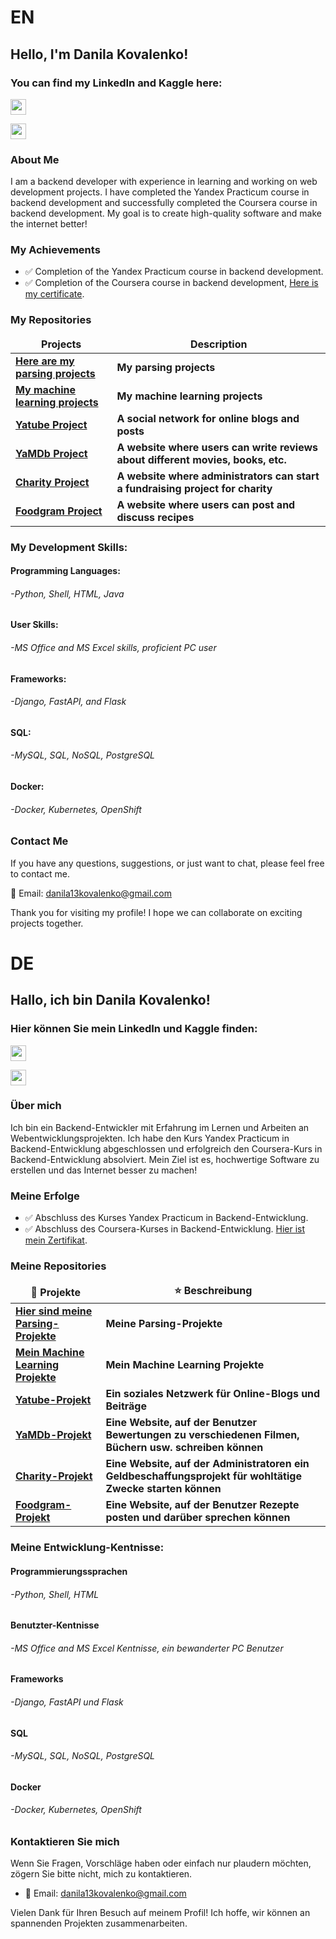 # EN
## Hello, I'm Danila Kovalenko! 
### You can find my LinkedIn and Kaggle here:

<p><a href="https://www.linkedin.com/in/kovalenko-danila-923948257/"><img src="https://img.shields.io/badge/linkedin-%230077B5.svg?&style=for-the-badge&logo=linkedin&logoColor=white" height=25></a>
<p><a href="https://www.kaggle.com/danilakovalenko/"><img src="https://img.shields.io/badge/Kaggle-Profile-blue?logo=kaggle&style=for-the-badge&logoColor=white" height=25></a>

### About Me
I am a backend developer with experience in learning and working on web development projects. I have completed the Yandex Practicum course in backend development and successfully completed the Coursera course in backend development. My goal is to create high-quality software and make the internet better!
### My Achievements
- ✅ Completion of the Yandex Practicum course in backend development.
- ✅ Completion of the Coursera course in backend development, [Here is my certificate](https://www.coursera.org/account/accomplishments/professional-cert/CQMV5WWGFETW).

<h3>My Repositories</h3>
<table width=100%>
  <thead align="center">
    <tr border: none;>
      <td><b>Projects</b></td>
      <td><b>Description</b></td>
    </tr>
  </thead>
  <tbody>
<tr>
      <td><a href="https://github.com/Daniel-Kovalenko/Parcing_Projects"><b>Here are my parsing projects</b></a></td>
      <td><b>My parsing projects</b></td>
</tr>    
<tr>
      <td><a href="https://github.com/Danila-Kovalenko/My_Machine_Learning"><b>My machine learning projects</b></a></td>
      <td><b>My machine learning projects</b></td>
</tr>
<tr>
      <td><a href="https://github.com/Daniel-Kovalenko/Yatube_Project"><b>Yatube Project</b></a></td>
      <td><b>A social network for online blogs and posts</b></td>
</tr>
<tr>
      <td><a href="https://github.com/Danila-Kovalenko/YaMDb_Project"><b>YaMDb Project</b></a></td>
      <td><b>A website where users can write reviews about different movies, books, etc.</b></td>
</tr>	  
<tr>
      <td><a href="https://github.com/Danila-Kovalenko/Charity_Site_Backend"><b>Charity Project</b></a></td>
      <td><b>A website where administrators can start a fundraising project for charity</b></td>
</tr>	
<tr>
      <td><a href="https://github.com/Danila-Kovalenko/Recipe_Posting_SIte"><b>Foodgram Project</b></a></td>
      <td><b>A website where users can post and discuss recipes</b></td>
</tr>
  </tbody>
</table>

### My Development Skills:
#### Programming Languages:
  ###### -Python, Shell, HTML, Java
  
#### User Skills:
  ###### -MS Office and MS Excel skills, proficient PC user


#### Frameworks:
  ###### -Django, FastAPI, and Flask


#### SQL:
  ###### -MySQL, SQL, NoSQL, PostgreSQL


#### Docker:
  ###### -Docker, Kubernetes, OpenShift


### Contact Me

If you have any questions, suggestions, or just want to chat, please feel free to contact me.

📧 Email: danila13kovalenko@gmail.com

Thank you for visiting my profile! I hope we can collaborate on exciting projects together.

# DE
## Hallo, ich bin Danila Kovalenko! 
### Hier können Sie mein LinkedIn und Kaggle finden:

<p><a href="https://www.linkedin.com/in/kovalenko-danila-923948257/"><img src="https://img.shields.io/badge/linkedin-%230077B5.svg?&style=for-the-badge&logo=linkedin&logoColor=white" height=25></a>
<p><a href="https://www.kaggle.com/danilakovalenko/"><img src="https://img.shields.io/badge/Kaggle-Profile-blue?logo=kaggle&style=for-the-badge&logoColor=white" height=25></a>

### Über mich
Ich bin ein Backend-Entwickler mit Erfahrung im Lernen und Arbeiten an Webentwicklungsprojekten. Ich habe den Kurs Yandex Practicum in Backend-Entwicklung abgeschlossen und erfolgreich den Coursera-Kurs in Backend-Entwicklung absolviert. Mein Ziel ist es, hochwertige Software zu erstellen und das Internet besser zu machen!
### Meine Erfolge
- ✅ Abschluss des Kurses Yandex Practicum in Backend-Entwicklung.
- ✅ Abschluss des Coursera-Kurses in Backend-Entwicklung. [Hier ist mein Zertifikat](https://www.coursera.org/account/accomplishments/professional-cert/CQMV5WWGFETW).

<h3>Meine Repositories</h3>

<table width=100%>
  <thead align="center">
    <tr border: none;>
      <td><b>🎁 Projekte</b></td>
      <td><b>⭐ Beschreibung</b></td>
    </tr>
  </thead>
  <tbody>

<tr>
      <td><a href="https://github.com/Daniel-Kovalenko/Parcing_Projects"><b>Hier sind meine Parsing-Projekte</b></a></td>
      <td><b>Meine Parsing-Projekte</b></td>
</tr>    
<tr>
      <td><a href="https://github.com/Danila-Kovalenko/My_Machine_Learning"><b>Mein Machine Learning Projekte</b></a></td>
      <td><b>Mein Machine Learning Projekte </b></td>
</tr>
<tr>
      <td><a href="https://github.com/Daniel-Kovalenko/Yatube_Project"><b>Yatube-Projekt</b></a></td>
      <td><b>Ein soziales Netzwerk für Online-Blogs und Beiträge</b></td>
</tr>
<tr>
      <td><a href="https://github.com/Danila-Kovalenko/YaMDb_Project"><b>YaMDb-Projekt</b></a></td>
      <td><b>Eine Website, auf der Benutzer Bewertungen zu verschiedenen Filmen, Büchern usw. schreiben können</b></td>
</tr>	  
<tr>
      <td><a href="https://github.com/Danila-Kovalenko/Charity_Site_Backend"><b>Charity-Projekt</b></a></td>
      <td><b>Eine Website, auf der Administratoren ein Geldbeschaffungsprojekt für wohltätige Zwecke starten können</b></td>
</tr>	
<tr>
      <td><a href="https://github.com/Danila-Kovalenko/Recipe_Posting_SIte"><b>Foodgram-Projekt</b></a></td>
      <td><b>Eine Website, auf der Benutzer Rezepte posten und darüber sprechen können</b></td>
</tr>
  </tbody>
</table>

### Meine Entwicklung-Kentnisse:
#### Programmierungssprachen
  ###### -Python, Shell, HTML

  
#### Benutzter-Kentnisse
  ######   -MS Office and MS Excel Kentnisse, ein bewanderter PC Benutzer


#### Frameworks
  ###### -Django, FastAPI und Flask


#### SQL
  ###### -MySQL, SQL, NoSQL, PostgreSQL


#### Docker
  ###### -Docker, Kubernetes, OpenShift


### Kontaktieren Sie mich
Wenn Sie Fragen, Vorschläge haben oder einfach nur plaudern möchten, zögern Sie bitte nicht, mich zu kontaktieren.

- 📧 Email: danila13kovalenko@gmail.com

Vielen Dank für Ihren Besuch auf meinem Profil! Ich hoffe, wir können an spannenden Projekten zusammenarbeiten. 
